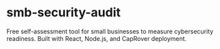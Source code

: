 # smb-security-audit
Free self-assessment tool for small businesses to measure cybersecurity readiness. Built with React, Node.js, and CapRover deployment.
